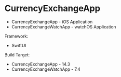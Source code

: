 # CurrencyExchangeApp
- CurrencyExchangeApp - iOS Application
- CurrencyExchangeWatchApp - watchOS Application

Framework:
- SwiftUI

Build Target:
- CurrencyExchangeApp - 14.3
- CurrencyExchangeWatchApp - 7.4
